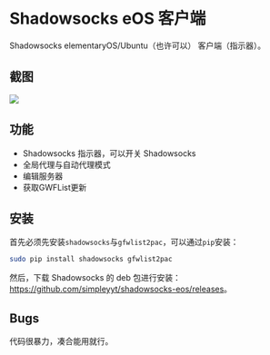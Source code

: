 # Shadowsocks eOS 客户端

Shadowsocks elementaryOS/Ubuntu（也许可以） 客户端（指示器）。

## 截图

![](https://raw.githubusercontent.com/Simpleyyt/shadowsocks-eos/master/screenshot/screenshot.png)

## 功能

 * Shadowsocks 指示器，可以开关 Shadowsocks
 * 全局代理与自动代理模式
 * 编辑服务器
 * 获取GWFList更新

## 安装

首先必须先安装`shadowsocks`与`gfwlist2pac`，可以通过`pip`安装：

```sh
sudo pip install shadowsocks gfwlist2pac
```

然后，下载 Shadowsocks 的 deb 包进行安装：<https://github.com/simpleyyt/shadowsocks-eos/releases>。

## Bugs

代码很暴力，凑合能用就行。
